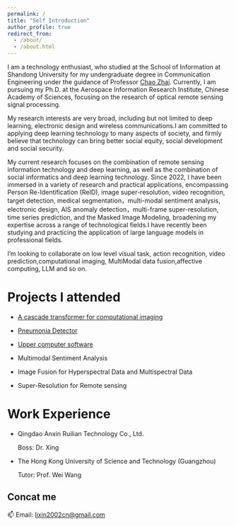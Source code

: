 ```yaml
---
permalink: /
title: "Self Introduction"
author_profile: true
redirect_from: 
  - /about/
  - /about.html
---
```


I am a technology enthusiast, who studied at the School of Information at Shandong University for my undergraduate degree in Communication Engineering under the guidance of Professor [Chao Zhai](https://scholar.google.com/citations?hl=zh-CN&user=wdj8YpwAAAAJ). Currently, I am pursuing my Ph.D. at the Aerospace Information Research Institute, Chinese Academy of Sciences, focusing on the research of optical remote sensing signal processing.

My research interests are very broad, including but not limited to deep learning, electronic design and wireless communications.I am committed to applying deep learning technology to many aspects of society, and firmly believe that technology can bring better social equity, social development and social security.

My current research focuses on the combination of remote sensing information technology and deep learning, as well as the combination of social informatics and deep learning technology. Since 2022, I have been immersed in a variety of research and practical applications, encompassing Person Re-Identification (ReID), image super-resolution, video recognition, target detection, medical segmentation，multi-modal sentiment analysis, electronic design, AIS anomaly detection，multi-frame super-resolution, time series prediction, and the Masked Image Modeling, broadening my expertise across a range of technological fields.I have recently been studying and practicing the application of large language models in professional fields.


I’m looking to collaborate on low level visual task, action recognition, video prediction,computational imaging, MultiModal data fusion,affective computing, LLM and so on.


Projects I attended
======
  * [A cascade transformer for computational imaging](https://github.com/danfenghong/Information_Fusion_CasFormer)
    
  * [Pneumonia Detector](https://github.com/lixin2002cn/Pneumonia-detection-assistant)

  * [Upper computer software](https://github.com/lixin2002cn/upper-computer)

  * Multimodal Sentiment Analysis

  * Image Fusion for Hyperspectral Data and Multispectral Data
  
  * Super-Resolution for Remote sensing



Work Experience
======
  * Qingdao Anxin Ruilian Technology Co., Ltd.
    
    Boss:  Dr. Xing
  * The Hong Kong University of Science and Technology (Guangzhou)
    
    Tutor: Prof. Wei Wang

Concat me
------
📫 Email: lixin2002cn@gmail.com

